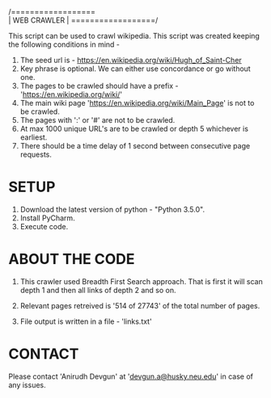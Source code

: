 /==================\
|    WEB CRAWLER   |
\==================/

This script can be used to crawl wikipedia. This script was created keeping the following conditions in mind - 

1. The seed url is - https://en.wikipedia.org/wiki/Hugh_of_Saint-Cher
2. Key phrase is optional. We can either use concordance or go without one.
3. The pages to be crawled should have a prefix - 'https://en.wikipedia.org/wiki/'
4. The main wiki page 'https://en.wikipedia.org/wiki/Main_Page' is not to be crawled.
5. The pages with ':' or '#' are not to be crawled.
6. At max 1000 unique URL's are to be crawled or depth 5 whichever is earliest.
7. There should be a time delay of 1 second between consecutive page requests.

SETUP
=====

1. Download the latest version of python - "Python 3.5.0".
2. Install PyCharm.
3. Execute code. 

ABOUT THE CODE
==============

1. This crawler used Breadth First Search approach. That is first it will scan depth 1 and then all links of depth 2 and so on.

2. Relevant pages retreived is '514 of 27743' of the total number of pages.

3. File output is written in a file - 'links.txt' 

CONTACT
=======

Please contact 'Anirudh Devgun' at 'devgun.a@husky.neu.edu' in case of any issues.